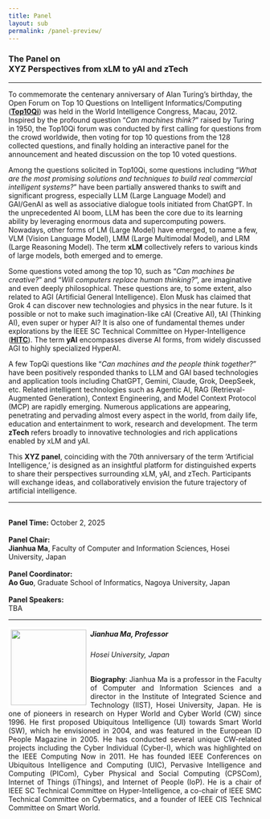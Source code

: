 ```yaml
---
title: Panel
layout: sub
permalink: /panel-preview/
--- 
```


<h3>The Panel on <br>XYZ Perspectives from xLM to yAI and zTech</h3>
<hr/>

To commemorate the centenary anniversary of Alan Turing’s birthday, the Open Forum on Top 10 Questions on Intelligent Informatics/Computing (<a href="https://wi-consortium.org/blog/top10qi/" target=_new><u>**Top10Qi**</u></a>) was held in the World Intelligence Congress, Macau, 2012. Inspired by the profound question “*Can machines think?*” raised by Turing in 1950, the Top10Qi forum was conducted by first calling for questions from the crowd worldwide, then voting for top 10 questions from the 128 collected questions, and finally holding an interactive panel for the announcement and heated discussion on the top 10 voted questions. 

Among the questions solicited in Top10Qi, some questions including “*What are the most promising solutions and techniques to build real commercial intelligent systems?*” have been partially answered thanks to swift and significant progress, especially LLM (Large Language Model) and GAI/GenAI as well as associative dialogue tools initiated from ChatGPT. In the unprecedented AI boom, LLM has been the core due to its learning ability by leveraging enormous data and supercomputing powers. Nowadays, other forms of LM (Large Model) have emerged, to name a few, VLM (Vision Language Model), LMM (Large Multimodal Model), and LRM (Large Reasoning Model). The term **xLM** collectively refers to various kinds of large models, both emerged and to emerge. 

Some questions voted among the top 10, such as “*Can machines be creative?*” and “*Will computers replace human thinking?*”, are imaginative and even deeply philosophical. These questions are, to some extent, also related to AGI (Artificial General Intelligence). Elon Musk has claimed that Grok 4 can discover new technologies and physics in the near future. Is it possible or not to make such imagination-like cAI (Creative AI), tAI (Thinking AI), even super or hyper AI? It is also one of fundamental themes under explorations by the IEEE SC Technical Committee on Hyper-Intelligence (<a href="https://ieee-hyperintelligence.org/" target=_new><u>**HITC**</u></a>). The term **yAI** encompasses diverse AI forms, from widely discussed AGI to highly specialized HyperAI. 

A few TopQi questions like “*Can machines and the people think together?*” have been positively responded thanks to LLM and GAI based technologies and application tools including ChatGPT, Gemini, Claude, Grok, DeepSeek, etc. Related intelligent technologies such as Agentic AI, RAG (Retrieval-Augmented Generation), Context Engineering, and Model Context Protocol (MCP) are rapidly emerging. Numerous applications are appearing, penetrating and pervading almost every aspect in the world, from daily life, education and entertainment to work, research and development. The term **zTech** refers broadly to innovative technologies and rich applications enabled by xLM and yAI. 

This **XYZ panel**, coinciding with the 70th anniversary of the term ‘Artificial Intelligence,’ is designed as an insightful platform for distinguished experts to share their perspectives surrounding xLM, yAI, and zTech. Participants will exchange ideas, and collaboratively envision the future trajectory of artificial intelligence.

<hr/>
<br/><b>Panel Time:</b> October 2, 2025
<br/> <br/><b>Panel Chair: </b>
<br/><b>Jianhua Ma</b>, Faculty of Computer and Information Sciences, Hosei University, Japan
<br/><br/><b>Panel Coordinator: </b>
<br/><b>Ao Guo</b>, Graduate School of Informatics, Nagoya University, Japan
<br/><br/><b>Panel Speakers: </b>
<br/>
TBA

<hr/>

<img src="/2024/assets/images/panel_speaker/jianhua_ma.jpg" align="left" style="border:5px solid white" width="150">
<h5><b>Jianhua Ma, Professor</b></h5>
<h6>Hosei University, Japan</h6>
<p style="text-align: justify;">
 <b>Biography</b>: Jianhua Ma is a professor in the Faculty of Computer and Information Sciences and a director in the Institute of Integrated Science and Technology (IIST), Hosei University, Japan. He is one of pioneers in research on Hyper World and Cyber World (CW) since 1996. He first proposed Ubiquitous Intelligence (UI) towards Smart World (SW), which he envisioned in 2004, and was featured in the European ID People Magazine in 2005. He has conducted several unique CW-related projects including the Cyber Individual (Cyber-I), which was highlighted on the IEEE Computing Now in 2011. He has founded IEEE Conferences on Ubiquitous Intelligence and Computing (UIC), Pervasive Intelligence and Computing (PICom), Cyber Physical and Social Computing (CPSCom), Internet of Things (iThings), and Internet of People (IoP). He is a chair of IEEE SC Technical Committee on Hyper-Intelligence, a co-chair of IEEE SMC Technical Committee on Cybermatics, and a founder of IEEE CIS Technical Committee on Smart World.
 </p>
 

<br/>